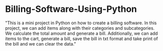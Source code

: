 # Billing-Software-Using-Python
"This is a mini project in Python on how to create a billing software. In this project, we can add items along with their categories and subcategories. We calculate the total amount and generate a bill. Additionally, we can add items to the cart, generate a bill, save the bill in txt format and take print of the bill and we can clear the data."
